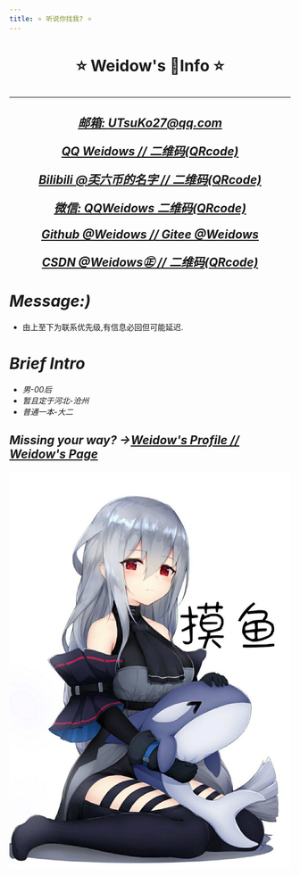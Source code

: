 ```yaml
---
title: ⭐ 听说你找我? ⭐
---
```

<!--
 * @Author: Weidows
 * @Date: 2020-07-24 14:07:43
 * @LastEditors: Weidows
 * @LastEditTime: 2020-08-28 00:30:00
 * @FilePath: \Weidows\Website\source\tags\about.md
-->
<h1 align="center">
  ⭐️ Weidow's 🌈Info ⭐️
  
  ---
</h1>

<h2 align="center">

  [*邮箱: UTsuKo27@qq.com*](https://mail.qq.com)

  [*QQ  Weidows  /*](https://qm.qq.com/cgi-bin/qm/qr?k=3ycBtwX25IMFisvKoD8NIyNBMofXBFFu&noverify=0)[*/  二维码(QRcode)*](./images/QRcode/QQ.jpg)

  [*Bilibili  @奀六币的名字  /*](https://space.bilibili.com/38283369)[*/  二维码(QRcode)*](./images/QRcode/Bilibili.jpg)

  [*微信: QQWeidows 二维码(QRcode)*](./images/QRcode/WeChat.png)

  [*Github @Weidows  /*](https://github.com/Weidows)[*/  Gitee  @Weidows*](https://gitee.com/Weidows2984539695) 

  [*CSDN  @Weidows㊣  /*](https://me.csdn.net/qq_39823295)[*/  二维码(QRcode)*](./images/QRcode/CSDN.jpg)
</h2>

# *Message:)*
  * 由上至下为联系优先级,有信息必回但可能延迟.

# *Brief Intro*
  * *男-00后*
  * *暂且定于河北-沧州*
  * *普通一本-大二*

## *Missing your way? ->*[*Weidow's Profile  /*](https://github.com/Weidows)[*/  Weidow's Page*](http://weidows2984539695.gitee.io/weidows/)

  ![摸鱼](../images/unknown/QQ图片20200624160634.jpg)
